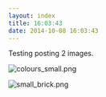 ```yaml
---
layout: index
title: 16:03:43
date: 2014-10-08 16:03:43
---
```

Testing posting 2 images.

![colours_small.png](http://www.subdimension.co.uk/burble/files/images/colours_small.png)

![small_brick.png](http://www.subdimension.co.uk/burble/files/images/small_brick.png)